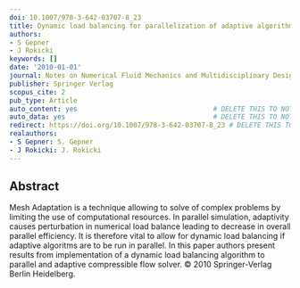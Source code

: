 ```yaml
---
doi: 10.1007/978-3-642-03707-8_23
title: Dynamic load balancing for parallelization of adaptive algorithms
authors:
- S Gepner
- J Rokicki
keywords: []
date: '2010-01-01'
journal: Notes on Numerical Fluid Mechanics and Multidisciplinary Design
publisher: Springer Verlag
scopus_cite: 2
pub_type: Article
auto_content: yes                                  # DELETE THIS TO NOT AUTO GENERATE CONTENT
auto_data: yes                                     # DELETE THIS TO NOT AUTO GENERATE METADATA
redirect: https://doi.org/10.1007/978-3-642-03707-8_23 # DELETE THIS TO NOT REDIRECT
realauthors:
- S Gepner: S. Gepner
- J Rokicki: J. Rokicki
---
```



## Abstract
Mesh Adaptation is a technique allowing to solve of complex problems by limiting the use of computational resources. In parallel simulation, adaptivity causes perturbation in numerical load balance leading to decrease in overall parallel efficiency. It is therefore vital to allow for dynamic load balancing if adaptive algoritms are to be run in parallel. In this paper authors present results from implementation of a dynamic load balancing algorithm to parallel and adaptive compressible flow solver. © 2010 Springer-Verlag Berlin Heidelberg.
